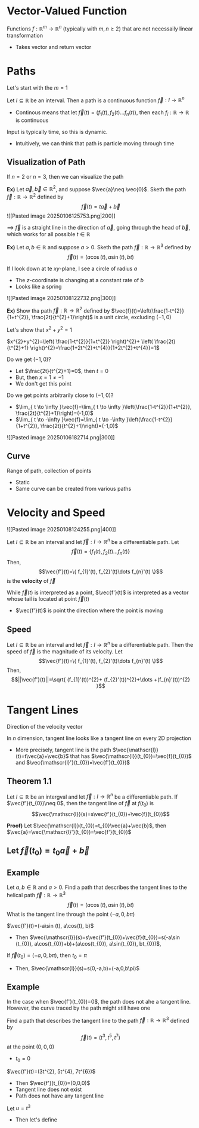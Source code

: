# Vector-Valued Function
Functions $f:\mathbb{R}^{m}\to\mathbb{R}^{n}$ (typically with $m,n\geq2$) that are not necessaily linear transformation
- Takes vector and return vector

# Paths
Let's start with the $m=1$

Let $I\subseteq\mathbb{R}$ be an interval. Then a path is a continuous function $\vec{f}:I\to\mathbb{R}^{n}$
- Continous means that let $\vec{f}(t)=(f_{1}(t), f_{2}(t)\dots f_{n}(t))$, then each $f_{i}:\mathbb{R}\to\mathbb{R}$ is continuous 

Input is typically time, so this is dynamic.
- Intuitively, we can think that path is particle moving through time

## Visualization of Path
If $n=2$ or $n=3$, then we can visualize the path

**Ex)**
Let $\vec{a}, \vec{b}\in\mathbb{R}^{2}$, and suppose $\vec{a}\neq \vec{0}$. Sketh the path $\vec{f}:\mathbb{R}\to\mathbb{R}^{2}$ defined by
$$\vec{f}(t)=t\vec{a}+\vec{b}$$
![[Pasted image 20250106125753.png|200]]

$\implies$ $\vec{f}$ is a straight line in the direction of $\vec{a}$, going through the head of $\vec{b}$, which works for all possible $t\in\mathbb{R}$

**Ex)**
Let $a,b\in\mathbb{R}$ and suppose $a>0$. Sketh the path $\vec{f}:\mathbb{R}\to\mathbb{R}^{3}$ defined by
$$\vec{f}(t)=(a\cos(t), a\sin(t), bt)$$

If I look down at te $xy$-plane, I see a circle of radius $a$
- The $z$-coordinate is changing at a constant rate of $b$
- Looks like a spring

![[Pasted image 20250108122732.png|300]]

**Ex)**
Show tha path $\vec{f}:\mathbb{R}\to\mathbb{R}^{2}$ defined by $\vec{f}(t)=\left(\frac{1-t^{2}}{1+t^{2}}, \frac{2t}{t^{2}+1}\right)$ is a unit circle, excluding $(-1,0)$

Let's show that $x^{2}+y^{2}=1$

$x^{2}+y^{2}=\left( \frac{1-t^{2}}{1+t^{2}} \right)^{2}+ \left( \frac{2t}{t^{2}+1} \right)^{2}=\frac{1+2t^{2}+t^{4}}{1+2t^{2}+t^{4}}=1$

Do we get $(-1,0)$?
- Let $\frac{2t}{t^{2}+1}=0$, then $t=0$
- But, then $x=1\neq-1$
- We don't get this point

Do we get points arbitrarily close to $(-1,0)$?
- $\lim_{ t \to \infty }\vec{f}=\lim_{ t \to \infty }\left(\frac{1-t^{2}}{1+t^{2}}, \frac{2t}{t^{2}+1}\right)=(-1,0)$
- $\lim_{ t \to -\infty }\vec{f}=\lim_{ t \to -\infty }\left(\frac{1-t^{2}}{1+t^{2}}, \frac{2t}{t^{2}+1}\right)=(-1,0)$

![[Pasted image 20250106182714.png|300]]

## Curve
Range of path, collection of points
- Static
- Same curve can be created from various paths

# Velocity and Speed
![[Pasted image 20250108124255.png|400]]

Let $I\subseteq\mathbb{R}$ be an interval and let $\vec{f}:I\to\mathbb{R}^{n}$ be a differentiable path. Let
$$\vec{f}(t)=\{ f_{1}(t), f_{2}(t)\dots f_{n}(t) \}$$
Then, 
$$\vec{f'}(t)=\{ f_{1}'(t), f_{2}'(t)\dots f_{n}'(t) \}$$
is the **velocity** of $\vec{f}$

While $\vec{f}(t)$ is interpreted as a point, $\vec{f'}(t)$ is interpreted as a vector whose tail is located at point $\vec{f}(t)$
- $\vec{f'}(t)$ is point the direction where the point is moving

## Speed
Let $I\subseteq\mathbb{R}$ be an interval and let $\vec{f}:I\to\mathbb{R}^{n}$ be a differentiable path. Then the speed of $\vec{f}$ is the magnitude of its velocity. Let
$$\vec{f'}(t)=\{ f_{1}'(t), f_{2}'(t)\dots f_{n}'(t) \}$$
Then, 
$$||\vec{f'}(t)||=\sqrt{ (f_{1}'(t))^{2}+ (f_{2}'(t))^{2}+\dots +(f_{n}'(t))^{2} }$$

# Tangent Lines
Direction of the velocity vector

In $n$ dimension, tangent line looks like a tangent line on every 2D projection
- More precisely, tangent line is the path $\vec{\mathscr{l}}(t)=t\vec{a}+\vec{b}$ that has $\vec{\mathscr{l}}(t_{0})=\vec{f}(t_{0})$ and $\vec{\mathscr{l}'}(t_{0})=\vec{f'}(t_{0})$

## Theorem 1.1
Let $I\subseteq\mathbb{R}$ be an intergval and let $\vec{f}:I\to\mathbb{R}^{n}$ be a differentiable path. If $\vec{f'}(t_{0})\neq 0$, then the tangent line of $\vec{f}$ at $f(t_{0})$ is
$$\vec{\mathscr{l}}(s)=s\vec{f'}(t_{0})+\vec{f}(t_{0})$$

**Proof)**
Let $\vec{\mathscr{l}}(t_{0})=t_{0}\vec{a}+\vec{b}$, then $\vec{a}=\vec{\mathscr{l}'}(t_{0})=\vec{f'}(t_{0})$

Let $\vec{f}(t_{0})=t_{0}\vec{a}+\vec{b}$
- 

## Example
Let $a,b\in\mathbb{R}$ and $a>0$. Find a path that describes the tangent lines to the helical path $\vec{f}:\mathbb{R}\to\mathbb{R}^{3}$
$$\vec{f}(t)=(a\cos(t), a\sin(t), bt)$$
What is the tangent line through the point $(-a, 0, b\pi)$

$\vec{f'}(t)=(-a\sin (t), a\cos(t), b)$
- Then $\vec{\mathscr{l}}(s)=s\vec{f'}(t_{0})+\vec{f}(t_{0})=s(-a\sin (t_{0}), a\cos(t_{0})+b)+(a\cos(t_{0}), a\sin(t_{0}), bt_{0})$,

If $\vec{f}(t_{0})=(-a, 0, b\pi)$, then $t_{0}=\pi$
- Then, $\vec{\mathscr{l}}(s)=s(0,-a,b)+(-a,0,b\pi)$

## Example
In the case when $\vec{f'}(t_{0})=0$, the path does not ahe a tangent line. However, the curve traced by the path might still have one

Find a path that describes the tangent line to the path $\vec{f}:\mathbb{R}\to\mathbb{R}^{3}$ defined by
$$\vec{f}(t)=(t^{3},t^{5},t^{7})$$
at the point $(0,0,0)$
- $t_{0}=0$

$\vec{f'}(t)=(3t^{2}, 5t^{4}, 7t^{6})$
- Then $\vec{f'}(t_{0})=(0,0,0)$
- Tangent line does not exist
- Path does not have any tangent line

Let $u=t^{3}$
- Then let's define 
